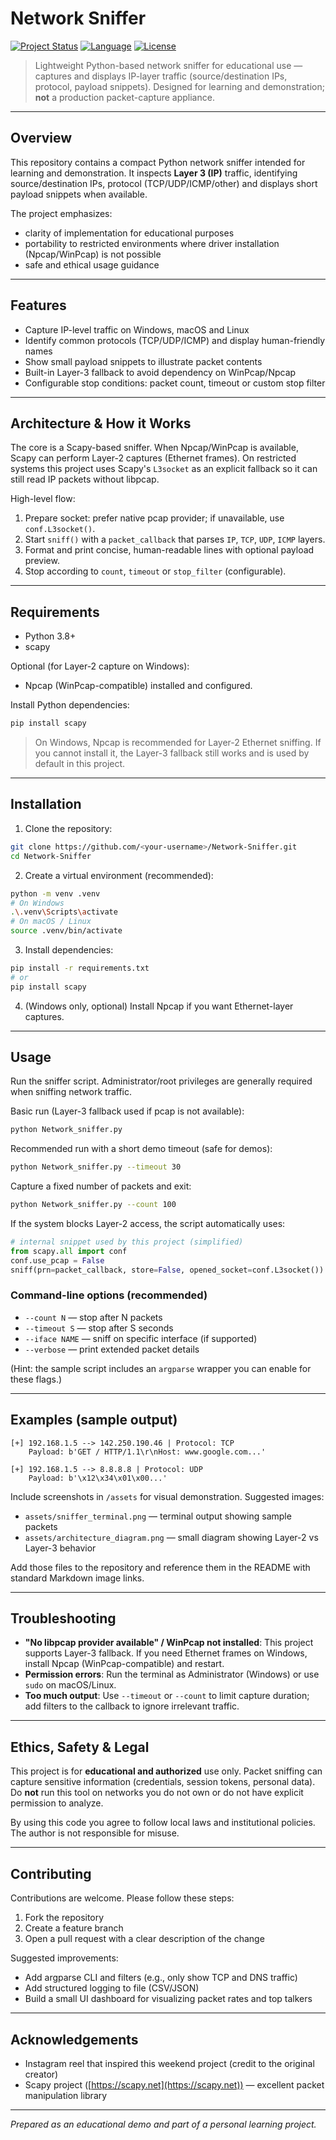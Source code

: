 # Network Sniffer

[![Project Status](https://img.shields.io/badge/status-experimental-yellow)](https://github.com/)
[![Language](https://img.shields.io/badge/language-Python-blue)](https://www.python.org/)
[![License](https://img.shields.io/badge/license-MIT-green)](LICENSE)

> Lightweight Python-based network sniffer for educational use — captures and displays IP-layer traffic (source/destination IPs, protocol, payload snippets). Designed for learning and demonstration; **not** a production packet-capture appliance.

---

## Overview

This repository contains a compact Python network sniffer intended for learning and demonstration. It inspects **Layer 3 (IP)** traffic, identifying source/destination IPs, protocol (TCP/UDP/ICMP/other) and displays short payload snippets when available.

The project emphasizes:

* clarity of implementation for educational purposes
* portability to restricted environments where driver installation (Npcap/WinPcap) is not possible
* safe and ethical usage guidance

---

## Features

* Capture IP-level traffic on Windows, macOS and Linux
* Identify common protocols (TCP/UDP/ICMP) and display human-friendly names
* Show small payload snippets to illustrate packet contents
* Built-in Layer-3 fallback to avoid dependency on WinPcap/Npcap
* Configurable stop conditions: packet count, timeout or custom stop filter

---

## Architecture & How it Works

The core is a Scapy-based sniffer. When Npcap/WinPcap is available, Scapy can perform Layer-2 captures (Ethernet frames). On restricted systems this project uses Scapy's `L3socket` as an explicit fallback so it can still read IP packets without libpcap.

High-level flow:

1. Prepare socket: prefer native pcap provider; if unavailable, use `conf.L3socket()`.
2. Start `sniff()` with a `packet_callback` that parses `IP`, `TCP`, `UDP`, `ICMP` layers.
3. Format and print concise, human-readable lines with optional payload preview.
4. Stop according to `count`, `timeout` or `stop_filter` (configurable).

---

## Requirements

* Python 3.8+
* scapy

Optional (for Layer-2 capture on Windows):

* Npcap (WinPcap-compatible) installed and configured.

Install Python dependencies:

```bash
pip install scapy
```

> On Windows, Npcap is recommended for Layer-2 Ethernet sniffing. If you cannot install it, the Layer-3 fallback still works and is used by default in this project.

---

## Installation

1. Clone the repository:

```bash
git clone https://github.com/<your-username>/Network-Sniffer.git
cd Network-Sniffer
```

2. Create a virtual environment (recommended):

```bash
python -m venv .venv
# On Windows
.\.venv\Scripts\activate
# On macOS / Linux
source .venv/bin/activate
```

3. Install dependencies:

```bash
pip install -r requirements.txt
# or
pip install scapy
```

4. (Windows only, optional) Install Npcap if you want Ethernet-layer captures.

---

## Usage

Run the sniffer script. Administrator/root privileges are generally required when sniffing network traffic.

Basic run (Layer-3 fallback used if pcap is not available):

```bash
python Network_sniffer.py
```

Recommended run with a short demo timeout (safe for demos):

```bash
python Network_sniffer.py --timeout 30
```

Capture a fixed number of packets and exit:

```bash
python Network_sniffer.py --count 100
```

If the system blocks Layer-2 access, the script automatically uses:

```python
# internal snippet used by this project (simplified)
from scapy.all import conf
conf.use_pcap = False
sniff(prn=packet_callback, store=False, opened_socket=conf.L3socket())
```

### Command-line options (recommended)

* `--count N` — stop after N packets
* `--timeout S` — stop after S seconds
* `--iface NAME` — sniff on specific interface (if supported)
* `--verbose` — print extended packet details

(Hint: the sample script includes an `argparse` wrapper you can enable for these flags.)

---

## Examples (sample output)

```
[+] 192.168.1.5 --> 142.250.190.46 | Protocol: TCP
    Payload: b'GET / HTTP/1.1\r\nHost: www.google.com...'

[+] 192.168.1.5 --> 8.8.8.8 | Protocol: UDP
    Payload: b'\x12\x34\x01\x00...'
```

Include screenshots in `/assets` for visual demonstration. Suggested images:

* `assets/sniffer_terminal.png` — terminal output showing sample packets
* `assets/architecture_diagram.png` — small diagram showing Layer-2 vs Layer-3 behavior

Add those files to the repository and reference them in the README with standard Markdown image links.

---

## Troubleshooting

* **"No libpcap provider available" / WinPcap not installed**: This project supports Layer-3 fallback. If you need Ethernet frames on Windows, install Npcap (WinPcap-compatible) and restart.
* **Permission errors**: Run the terminal as Administrator (Windows) or use `sudo` on macOS/Linux.
* **Too much output**: Use `--timeout` or `--count` to limit capture duration; add filters to the callback to ignore irrelevant traffic.

---

## Ethics, Safety & Legal

This project is for **educational and authorized** use only. Packet sniffing can capture sensitive information (credentials, session tokens, personal data). Do **not** run this tool on networks you do not own or do not have explicit permission to analyze.

By using this code you agree to follow local laws and institutional policies. The author is not responsible for misuse.

---

## Contributing

Contributions are welcome. Please follow these steps:

1. Fork the repository
2. Create a feature branch
3. Open a pull request with a clear description of the change

Suggested improvements:

* Add argparse CLI and filters (e.g., only show TCP and DNS traffic)
* Add structured logging to file (CSV/JSON)
* Build a small UI dashboard for visualizing packet rates and top talkers

---


## Acknowledgements

* Instagram reel that inspired this weekend project (credit to the original creator)
* Scapy project ([https://scapy.net](https://scapy.net)) — excellent packet manipulation library

---

*Prepared as an educational demo and part of a personal learning project.*
